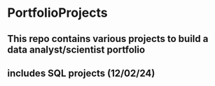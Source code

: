 # PortfolioProjects
## This repo contains various projects to build a data analyst/scientist portfolio
## includes SQL projects (12/02/24)
